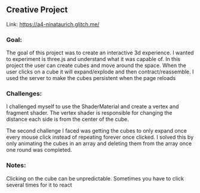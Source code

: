 ## Creative Project

Link: https://a4-ninataurich.glitch.me/

### Goal:
The goal of this project was to create an interactive 3d experience. I wanted to experiment is three.js and understand what it was capable of. In this project the user can create cubes and move around the space. When the user clicks on a cube it will expand/explode and then contract/reassemble. I used the server to make the cubes persistent when the page reloads

### Challenges:
I challenged myself to use the ShaderMaterial and create a vertex and fragment shader. The vertex shader is responsible for changing the distance each side is from the center of the cube.

The second challenge I faced was getting the cubes to only expand once every mouse click instead of repeating forever once clicked. I solved this by only animating the cubes in an array and deleting them from the array once one round was completed. 

### Notes:
Clicking on the cube can be unpredictable. Sometimes you have to click several times for it to react


